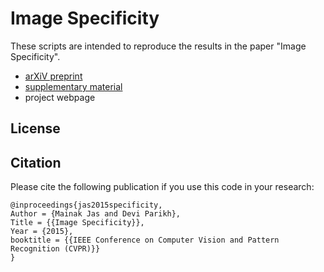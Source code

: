 # Image Specificity

These scripts are intended to reproduce the results in the paper "Image Specificity".

- [arXiV preprint](http://arxiv.org/abs/1502.04569)
- [supplementary material](https://computing.ece.vt.edu/~mainak/webpage/)
- project webpage

## License


## Citation

Please cite the following publication if you use this code in your research:

	@inproceedings{jas2015specificity,
	Author = {Mainak Jas and Devi Parikh},
	Title = {{Image Specificity}},
	Year = {2015},
	booktitle = {{IEEE Conference on Computer Vision and Pattern Recognition (CVPR)}}
	}
